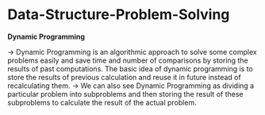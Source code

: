 # Data-Structure-Problem-Solving
**Dynamic Programming**

-> Dynamic Programming is an algorithmic approach to solve some complex problems easily and save time and number of comparisons by storing the results of past computations. The basic idea of dynamic programming is to store the results of previous calculation and reuse it in future instead of recalculating them.
-> We can also see Dynamic Programming as dividing a particular problem into subproblems and then storing the result of these subproblems to calculate the result of the actual problem.

